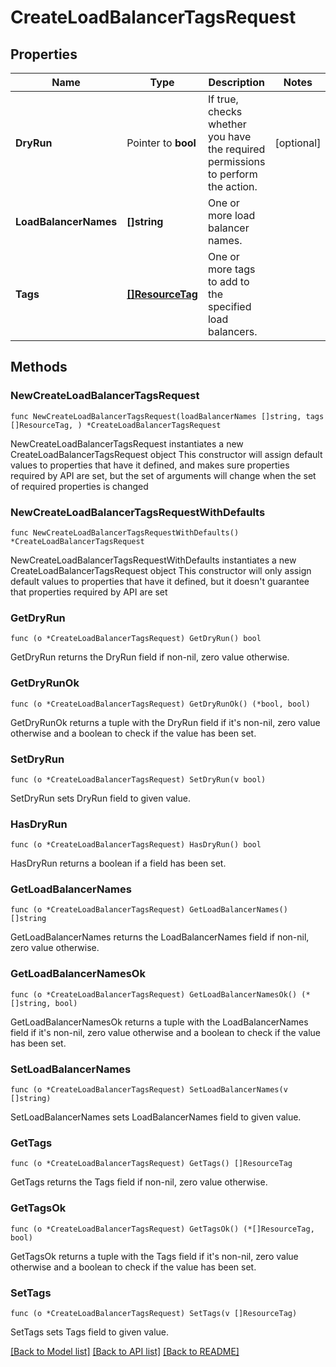 # CreateLoadBalancerTagsRequest

## Properties

Name | Type | Description | Notes
------------ | ------------- | ------------- | -------------
**DryRun** | Pointer to **bool** | If true, checks whether you have the required permissions to perform the action. | [optional] 
**LoadBalancerNames** | **[]string** | One or more load balancer names. | 
**Tags** | [**[]ResourceTag**](ResourceTag.md) | One or more tags to add to the specified load balancers. | 

## Methods

### NewCreateLoadBalancerTagsRequest

`func NewCreateLoadBalancerTagsRequest(loadBalancerNames []string, tags []ResourceTag, ) *CreateLoadBalancerTagsRequest`

NewCreateLoadBalancerTagsRequest instantiates a new CreateLoadBalancerTagsRequest object
This constructor will assign default values to properties that have it defined,
and makes sure properties required by API are set, but the set of arguments
will change when the set of required properties is changed

### NewCreateLoadBalancerTagsRequestWithDefaults

`func NewCreateLoadBalancerTagsRequestWithDefaults() *CreateLoadBalancerTagsRequest`

NewCreateLoadBalancerTagsRequestWithDefaults instantiates a new CreateLoadBalancerTagsRequest object
This constructor will only assign default values to properties that have it defined,
but it doesn't guarantee that properties required by API are set

### GetDryRun

`func (o *CreateLoadBalancerTagsRequest) GetDryRun() bool`

GetDryRun returns the DryRun field if non-nil, zero value otherwise.

### GetDryRunOk

`func (o *CreateLoadBalancerTagsRequest) GetDryRunOk() (*bool, bool)`

GetDryRunOk returns a tuple with the DryRun field if it's non-nil, zero value otherwise
and a boolean to check if the value has been set.

### SetDryRun

`func (o *CreateLoadBalancerTagsRequest) SetDryRun(v bool)`

SetDryRun sets DryRun field to given value.

### HasDryRun

`func (o *CreateLoadBalancerTagsRequest) HasDryRun() bool`

HasDryRun returns a boolean if a field has been set.

### GetLoadBalancerNames

`func (o *CreateLoadBalancerTagsRequest) GetLoadBalancerNames() []string`

GetLoadBalancerNames returns the LoadBalancerNames field if non-nil, zero value otherwise.

### GetLoadBalancerNamesOk

`func (o *CreateLoadBalancerTagsRequest) GetLoadBalancerNamesOk() (*[]string, bool)`

GetLoadBalancerNamesOk returns a tuple with the LoadBalancerNames field if it's non-nil, zero value otherwise
and a boolean to check if the value has been set.

### SetLoadBalancerNames

`func (o *CreateLoadBalancerTagsRequest) SetLoadBalancerNames(v []string)`

SetLoadBalancerNames sets LoadBalancerNames field to given value.


### GetTags

`func (o *CreateLoadBalancerTagsRequest) GetTags() []ResourceTag`

GetTags returns the Tags field if non-nil, zero value otherwise.

### GetTagsOk

`func (o *CreateLoadBalancerTagsRequest) GetTagsOk() (*[]ResourceTag, bool)`

GetTagsOk returns a tuple with the Tags field if it's non-nil, zero value otherwise
and a boolean to check if the value has been set.

### SetTags

`func (o *CreateLoadBalancerTagsRequest) SetTags(v []ResourceTag)`

SetTags sets Tags field to given value.



[[Back to Model list]](../README.md#documentation-for-models) [[Back to API list]](../README.md#documentation-for-api-endpoints) [[Back to README]](../README.md)


